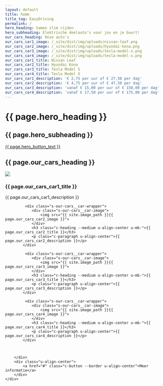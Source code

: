 ```yaml
---
layout: default
title: home
title_tag: EasyDriving
permalink: /
hero_heading: Samen slim rijden
hero_subheading: Elektrische deelauto’s voor jou en je buurt!
our_cars_heading: Onze auto's
our_cars_car1_image: /_site/dist/img/uploads/nissan-leaf.png
our_cars_car2_image: /_site/dist/img/uploads/hyundai-kona.png
our_cars_car3_image: /_site/dist/img/uploads/tesla-model-s.png
our_cars_car4_image: /_site/dist/img/uploads/tesla-model-x.png
our_cars_car1_title: Nissan Leaf
our_cars_car2_title: Hyundai Kona
our_cars_car3_title: Tesla Model S
our_cars_car4_title: Tesla Model X
our_cars_car1_description: '€ 2,75 per uur of € 27,50 per dag'
our_cars_car2_description: '€ 4,75 per uur of € 47,50 per dag'
our_cars_car3_description: 'vanaf € 15,00 per uur of € 150,00 per dag'
our_cars_car4_description: 'vanaf € 17,50 per uur of € 175,00 per dag'
---
```

<div class="s-hero">
    <div class="s-hero__bg"></div>
    <div class="s-hero__inner">
        <div class="l-wrapper">
            <h1 class="s-hero__heading">{{ page.hero_heading }}</h1>
            <h2 class="s-hero__sub-heading">{{ page.hero_subheading }}</h2>
            <a href="#" class="c-button --cta">{{ page.hero_button_text }}</a>
        </div>
    </div>
</div>

<div class="s-our-cars">
    <div class="l-wrapper">
        <h2 class="c-heading --large u-align-center u-mb+">{{ page.our_cars_heading }}</h2>
        <div class="s-our-cars__grid u-mb">
             <div class="s-our-cars__car-wrapper">
                <div class="s-our-cars__car-image">
                    <img src="{{ site.image_path }}{{ page.our_cars_car1_image }}">
                </div>
                <h3 class="c-heading --medium u-align-center u-mb-">{{ page.our_cars_car1_title }}</h3>
                <p class="c-paragraph u-align-center">{{ page.our_cars_car1_description }}</p>
            </div>

             <div class="s-our-cars__car-wrapper">
                <div class="s-our-cars__car-image">
                    <img src="{{ site.image_path }}{{ page.our_cars_car2_image }}">
                </div>
                <h3 class="c-heading --medium u-align-center u-mb-">{{ page.our_cars_car2_title }}</h3>
                <p class="c-paragraph u-align-center">{{ page.our_cars_car2_description }}</p>
            </div>

             <div class="s-our-cars__car-wrapper">
                <div class="s-our-cars__car-image">
                    <img src="{{ site.image_path }}{{ page.our_cars_car3_image }}">
                </div>
                <h3 class="c-heading --medium u-align-center u-mb-">{{ page.our_cars_car3_title }}</h3>
                <p class="c-paragraph u-align-center">{{ page.our_cars_car3_description }}</p>
            </div>

             <div class="s-our-cars__car-wrapper">
                <div class="s-our-cars__car-image">
                    <img src="{{ site.image_path }}{{ page.our_cars_car4_image }}">
                </div>
                <h3 class="c-heading --medium u-align-center u-mb-">{{ page.our_cars_car4_title }}</h3>
                <p class="c-paragraph u-align-center">{{ page.our_cars_car4_description }}</p>
            </div>



        </div>
        <div class="u-align-center">
            <a href="#" class="c-button --border u-align-center">Meer informatie</a>
        </div>
    </div>
</div>
